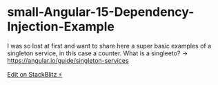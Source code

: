 # small-Angular-15-Dependency-Injection-Example

I was so lost at first and want to share here a super basic examples of a singleton service, in this case a counter.
What is a singleeto? -> https://angular.io/guide/singleton-services

[Edit on StackBlitz ⚡️](https://stackblitz.com/edit/angular-ivy-6xqqad)
